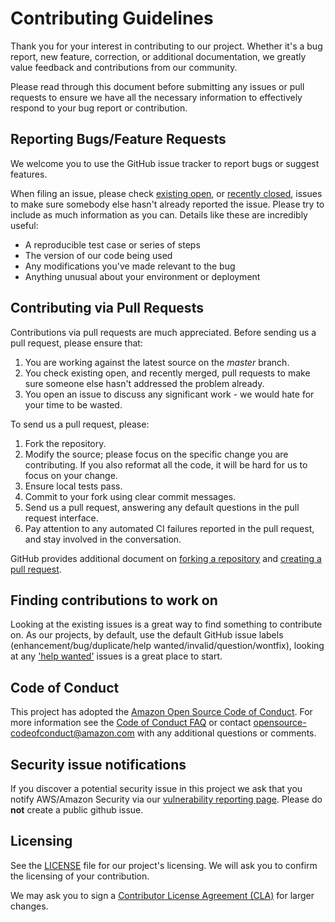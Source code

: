 # Contributing Guidelines

Thank you for your interest in contributing to our project. Whether it's a bug report, new feature, correction, or additional 
documentation, we greatly value feedback and contributions from our community.

Please read through this document before submitting any issues or pull requests to ensure we have all the necessary 
information to effectively respond to your bug report or contribution.


## Reporting Bugs/Feature Requests

We welcome you to use the GitHub issue tracker to report bugs or suggest features.

When filing an issue, please check [existing open](https://github.com/aws-samples/aws-secrets-manager-rotation-lambdas/issues), or [recently closed](https://github.com/aws-samples/aws-secrets-manager-rotation-lambdas/issues?utf8=%E2%9C%93&q=is%3Aissue%20is%3Aclosed%20), issues to make sure somebody else hasn't already 
reported the issue. Please try to include as much information as you can. Details like these are incredibly useful:

* A reproducible test case or series of steps
* The version of our code being used
* Any modifications you've made relevant to the bug
* Anything unusual about your environment or deployment


## Contributing via Pull Requests
Contributions via pull requests are much appreciated. Before sending us a pull request, please ensure that:

1. You are working against the latest source on the *master* branch.
2. You check existing open, and recently merged, pull requests to make sure someone else hasn't addressed the problem already.
3. You open an issue to discuss any significant work - we would hate for your time to be wasted.

To send us a pull request, please:

1. Fork the repository.
2. Modify the source; please focus on the specific change you are contributing. If you also reformat all the code, it will be hard for us to focus on your change.
3. Ensure local tests pass.
4. Commit to your fork using clear commit messages.
5. Send us a pull request, answering any default questions in the pull request interface.
6. Pay attention to any automated CI failures reported in the pull request, and stay involved in the conversation.

GitHub provides additional document on [forking a repository](https://help.github.com/articles/fork-a-repo/) and 
[creating a pull request](https://help.github.com/articles/creating-a-pull-request/).


## Finding contributions to work on
Looking at the existing issues is a great way to find something to contribute on. As our projects, by default, use the default GitHub issue labels (enhancement/bug/duplicate/help wanted/invalid/question/wontfix), looking at any ['help wanted'](https://github.com/aws-samples/aws-secrets-manager-rotation-lambdas/labels/help%20wanted) issues is a great place to start. 


## Code of Conduct
This project has adopted the [Amazon Open Source Code of Conduct](https://aws.github.io/code-of-conduct). 
For more information see the [Code of Conduct FAQ](https://aws.github.io/code-of-conduct-faq) or contact 
opensource-codeofconduct@amazon.com with any additional questions or comments.


## Security issue notifications
If you discover a potential security issue in this project we ask that you notify AWS/Amazon Security via our [vulnerability reporting page](http://aws.amazon.com/security/vulnerability-reporting/). Please do **not** create a public github issue.


## Licensing

See the [LICENSE](https://github.com/aws-samples/aws-secrets-manager-rotation-lambdas/blob/master/LICENSE) file for our project's licensing. We will ask you to confirm the licensing of your contribution.

We may ask you to sign a [Contributor License Agreement (CLA)](http://en.wikipedia.org/wiki/Contributor_License_Agreement) for larger changes.
